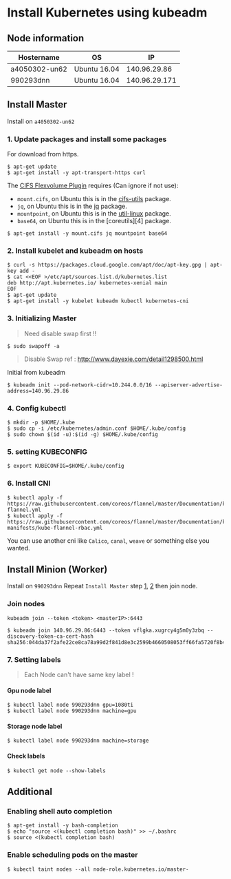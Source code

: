 # Install Kubernetes using kubeadm

## Node information
|Hostername|OS|IP|
| - | - | - |
|a4050302-un62|Ubuntu 16.04|140.96.29.86|
|990293dnn|Ubuntu 16.04|140.96.29.171|

## Install Master
Install on `a4050302-un62`

### 1. Update packages and install some packages
For download from https.
```shell
$ apt-get update
$ apt-get install -y apt-transport-https curl
```

The [CIFS Flexvolume Plugin][0] requires (Can ignore if not use):

* `mount.cifs`, on Ubuntu this is in the [cifs-utils][1] package.
* `jq`, on Ubuntu this is in the [jq][2] package.
* `mountpoint`, on Ubuntu this is in the [util-linux][3] package.
* `base64`, on Ubuntu this is in the [coreutils][4] package.

```shell
$ apt-get install -y mount.cifs jq mountpoint base64
```

### 2. Install kubelet and kubeadm on hosts

```shell
$ curl -s https://packages.cloud.google.com/apt/doc/apt-key.gpg | apt-key add -
$ cat <<EOF >/etc/apt/sources.list.d/kubernetes.list
deb http://apt.kubernetes.io/ kubernetes-xenial main
EOF
$ apt-get update
$ apt-get install -y kubelet kubeadm kubectl kubernetes-cni
```
### 3. Initializing Master

> Need disable swap first !!

```shell
$ sudo swapoff -a 
```
> Disable Swap
> ref : http://www.dayexie.com/detail1298500.html

Initial from kubeadm
```shell
$ kubeadm init --pod-network-cidr=10.244.0.0/16 --apiserver-advertise-address=140.96.29.86
```

### 4. Config kubectl
```shell
$ mkdir -p $HOME/.kube
$ sudo cp -i /etc/kubernetes/admin.conf $HOME/.kube/config
$ sudo chown $(id -u):$(id -g) $HOME/.kube/config
```

### 5. setting KUBECONFIG
```shell
$ export KUBECONFIG=$HOME/.kube/config
```

### 6. Install CNI

```shell
$ kubectl apply -f https://raw.githubusercontent.com/coreos/flannel/master/Documentation/kube-flannel.yml
$ kubectl apply -f https://raw.githubusercontent.com/coreos/flannel/master/Documentation/k8s-manifests/kube-flannel-rbac.yml
```
You can use another cni like `Calico`, `canal`, `weave` or something else you wanted.

## Install Minion (Worker)
Install on `990293dnn`
Repeat `Install Master` step [1](#1-update-packages-and-install-some-packages), [2](#2-install-kubelet-and-kubeadm-on-hosts) then join node.

### Join nodes

```
kubeadm join --token <token> <masterIP>:6443
```

```shell
$ kubeadm join 140.96.29.86:6443 --token vflgka.xugrcy4g5m0y3zbq --discovery-token-ca-cert-hash sha256:044da37f2afe22ce8ca78a99d2f841d8e3c2599b4660508053ff66fa5720f8b4
```

### 7. Setting labels

> Each Node can't have same key label !

#### Gpu node label

```shell
$ kubectl label node 990293dnn gpu=1080ti
$ kubectl label node 990293dnn machine=gpu
```

#### Storage node label

```shell
$ kubectl label node 990293dnn machine=storage
```

#### Check labels
```shell
$ kubectl get node --show-labels
```

## Additional

### Enabling shell auto completion

```shell
$ apt-get install -y bash-completion
$ echo "source <(kubectl completion bash)" >> ~/.bashrc
$ source <(kubectl completion bash)
```

### Enable scheduling pods on the master

```shell
$ kubectl taint nodes --all node-role.kubernetes.io/master-
```

[0]: https://github.com/fstab/cifs
[1]: https://packages.ubuntu.com/bionic/cifs-utils
[2]: https://packages.ubuntu.com/bionic/jq
[3]: https://packages.ubuntu.com/bionic/util-linux